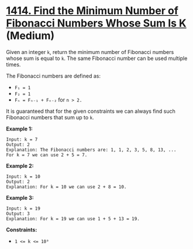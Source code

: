 # [1414. Find the Minimum Number of Fibonacci Numbers Whose Sum Is K][link] (Medium)

[link]: https://leetcode.com/problems/find-the-minimum-number-of-fibonacci-numbers-whose-sum-is-k/

Given an integer `k`, return the minimum number of Fibonacci numbers whose sum is equal to  `k`. The
same Fibonacci number can be used multiple times.

The Fibonacci numbers are defined as:

- `F₁ = 1`
- `F₂ = 1`
- `Fₙ = Fₙ₋₁ + Fₙ₋₂` for `n > 2.`

It is guaranteed that for the given constraints we can always find such Fibonacci numbers that sum
up to `k`.

**Example 1:**

```
Input: k = 7
Output: 2
Explanation: The Fibonacci numbers are: 1, 1, 2, 3, 5, 8, 13, ...
For k = 7 we can use 2 + 5 = 7.
```

**Example 2:**

```
Input: k = 10
Output: 2
Explanation: For k = 10 we can use 2 + 8 = 10.
```

**Example 3:**

```
Input: k = 19
Output: 3
Explanation: For k = 19 we can use 1 + 5 + 13 = 19.
```

**Constraints:**

- `1 <= k <= 10⁹`
